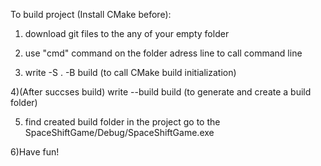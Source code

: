 To build project (Install CMake before): 

1) download git files to the any of your empty folder

2) use "cmd" command on the folder adress line to call command line

3) write -S . -B build (to call CMake build initialization)

4)(After succses build) write --build build (to generate and create a build  folder)

5) find created build folder in the project go to the SpaceShiftGame/Debug/SpaceShiftGame.exe

6)Have fun!
